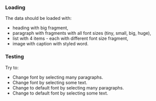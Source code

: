 ### Loading

The data should be loaded with:
- heading with big fragment,
- paragraph with fragments with all font sizes (tiny, small, big, huge),
- list with 4 items - each with different font size fragment,
- image with caption with styled word.

### Testing

Try to:
- Change font by selecting many paragraphs.
- Change font by selecting some text.
- Change to default font by selecting many paragraphs.
- Change to default font by selecting some text.
